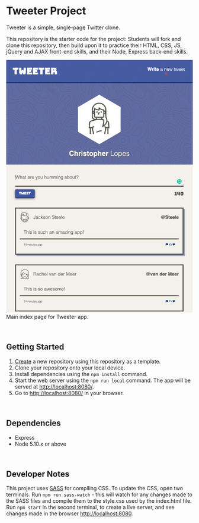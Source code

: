 # Tweeter Project

Tweeter is a simple, single-page Twitter clone.

This repository is the starter code for the project: Students will fork and clone this repository, then build upon it to practice their HTML, CSS, JS, jQuery and AJAX front-end skills, and their Node, Express back-end skills.

!["Homepage"](./docs/tweeter.png)
Main index page for Tweeter app.

</br>

## Getting Started

1. [Create](https://docs.github.com/en/repositories/creating-and-managing-repositories/creating-a-repository-from-a-template) a new repository using this repository as a template.
2. Clone your repository onto your local device.
3. Install dependencies using the `npm install` command.
3. Start the web server using the `npm run local` command. The app will be served at <http://localhost:8080/>.
4. Go to <http://localhost:8080/> in your browser.

</br>

## Dependencies

- Express
- Node 5.10.x or above

</br>

## Developer Notes

This project uses [SASS](https://sass-lang.com/) for compiling CSS. To update the CSS, open two terminals. Run `npm run sass-watch` - this will watch for any changes made to the SASS files and compile them to the style.css used by the index.html file. Run `npm start` in the second terminal, to create a live server, and see changes made in the browser [http://localhost:8080](http://localhost:8080).